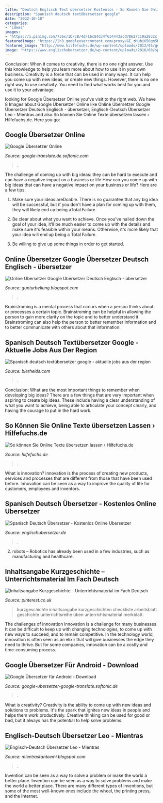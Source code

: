 ```yaml
---
title: "Deutsch Englisch Text übersetzer Kostenlos - So Können Sie Online Texte übersetzen Lassen › Hilfefuchs.de"
description: "Spanisch deutsch textübersetzer google"
date: "2022-10-18"
categories:
- "ideas"
images:
- "https://i.pinimg.com/736x/1b/c8/4d/1bc84d34f634443acd78627c19a2832c.jpg"
featuredImage: "https://lh3.googleusercontent.com/proxy/GE_zMuhj650gm5NQ2AjeLr0JJGqgYYXK73tDtm1_eutVscifS2wS5HI2A2KNd1MToLg6OWJAVOlZflogD-Z7_aWTz0EskCMhuL5LM10M3DWfEh9lacKc3Qoz8YIaRSz9Kh30bPsQe-MeOFILIextCMSN=w1200-h630-p-k-no-nu"
featured_image: "http://www.hilfefuchs.de/wp-content/uploads/2012/05/google-uebersetzer2.jpg"
image: "https://www.englischubersetzer.de/wp-content/uploads/2016/08/spain-flag15-1024x682.png"
---
```



Conclusion: When it comes to creativity, there is no one right answer. Use this knowledge to help you learn more about how to use it in your own business.
Creativity is a force that can be used in many ways. It can help you come up with new ideas, or create new things. However, there is no one right way to use creativity. You need to find what works best for you and use it to your advantage.

	

		
looking for Google Übersetzer Online you've visit to the right web. We have 8 Images about Google Übersetzer Online like Online Übersetzer Google Übersetzer Deutsch Englisch - übersetzer, Englisch-Deutsch Übersetzer Leo - Mientras and also So können Sie Online Texte übersetzen lassen › Hilfefuchs.de. Here you go:
		
    
## Google Übersetzer Online

<img loading=lazy src="https://images.sftcdn.net/images/t_optimized,f_auto/p/733b5d40-9b30-11e6-b146-00163ec9f5fa/450677088/google-ubersetzer-screenshot.jpg" onerror="this.onerror=null;this.src='https://tse4.mm.bing.net/th?id=OIP.yIVZT49sWyvGzzOYIsHwuwHaEf&amp;pid=15.1';" alt="Google Übersetzer Online">

_Source: google-translate.de.softonic.com_

>. 

	

The challenge of coming up with big ideas: they can be hard to execute and can have a negative impact on a business or life
How can you come up with big ideas that can have a negative impact on your business or life? Here are a few tips: 
1. Make sure your ideas areDoable. There is no guarantee that any big idea will be successful, but if you don't have a plan for coming up with them, they will likely end up being aTotal Failure. 

2. Be clear about what you want to achieve. Once you've nailed down the goal of your idea, it'll be much easier to come up with the details and make sure it's feasible within your means. Otherwise, it's more likely that your idea will end up being a Total Failure. 

3. Be willing to give up some things in order to get started.

    
## Online Übersetzer Google Übersetzer Deutsch Englisch - übersetzer

<img loading=lazy src="https://lh3.googleusercontent.com/proxy/GE_zMuhj650gm5NQ2AjeLr0JJGqgYYXK73tDtm1_eutVscifS2wS5HI2A2KNd1MToLg6OWJAVOlZflogD-Z7_aWTz0EskCMhuL5LM10M3DWfEh9lacKc3Qoz8YIaRSz9Kh30bPsQe-MeOFILIextCMSN=w1200-h630-p-k-no-nu" onerror="this.onerror=null;this.src='https://tse3.mm.bing.net/th?id=OIP.-NPchnLjVLCFj2KO5yE3kQHaDv&amp;pid=15.1';" alt="Online Übersetzer Google Übersetzer Deutsch Englisch - übersetzer">

_Source: gunturbeliung.blogspot.com_

>. 

	

Brainstroming is a mental process that occurs when a person thinks about or processes a certain topic. Brainstroming can be helpful in allowing the person to gain more clarity on the topic and to better understand it. Brainstroming can also help the person to better remember information and to better communicate with others about that information.

    
## Spanisch Deutsch Textübersetzer Google - Aktuelle Jobs Aus Der Region

<img loading=lazy src="https://bierhelds.com/dawykp/NvdwVbBwJpw.jpeg" onerror="this.onerror=null;this.src='https://tse4.mm.bing.net/th?id=OIP.3VRjDY4pGJr6rV4ivVlYqAHaFj&amp;pid=15.1';" alt="Spanisch deutsch textübersetzer google - aktuelle jobs aus der region">

_Source: bierhelds.com_

>. 

	

Conclusion: What are the most important things to remember when developing big ideas?
There are a few things that are very important when aspiring to create big ideas. These include having a clear understanding of what you want to achieve, being able to articulate your concept clearly, and having the courage to put in the hard work.

    
## So Können Sie Online Texte übersetzen Lassen › Hilfefuchs.de

<img loading=lazy src="http://www.hilfefuchs.de/wp-content/uploads/2012/05/google-uebersetzer2.jpg" onerror="this.onerror=null;this.src='https://tse2.mm.bing.net/th?id=OIP.l9juTD_BniDQqLyh7hHzhQHaB_&amp;pid=15.1';" alt="So können Sie Online Texte übersetzen lassen › Hilfefuchs.de">

_Source: hilfefuchs.de_

>. 

	

What is innovation?
Innovation is the process of creating new products, services and processes that are different from those that have been used before. Innovation can be seen as a way to improve the quality of life for customers, employees and inventors.

    
## Spanisch Deutsch Übersetzer - Kostenlos Online Ubersetzer

<img loading=lazy src="https://www.englischubersetzer.de/wp-content/uploads/2016/08/spain-flag15-1024x682.png" onerror="this.onerror=null;this.src='https://tse3.mm.bing.net/th?id=OIP.YnAue420cq4ploxqAaqa0QHaE7&amp;pid=15.1';" alt="Spanisch Deutsch Übersetzer - Kostenlos Online Ubersetzer">

_Source: englischubersetzer.de_

>. 

	

2. robots – Robotics has already been used in a few industries, such as manufacturing and healthcare.

    
## Inhaltsangabe Kurzgeschichte – Unterrichtsmaterial Im Fach Deutsch

<img loading=lazy src="https://i.pinimg.com/736x/1b/c8/4d/1bc84d34f634443acd78627c19a2832c.jpg" onerror="this.onerror=null;this.src='https://tse2.mm.bing.net/th?id=OIP.wZSlw9TNJYVGUSJ7YZy8owHaKd&amp;pid=15.1';" alt="Inhaltsangabe Kurzgeschichte – Unterrichtsmaterial im Fach Deutsch">

_Source: pinterest.co.uk_

>kurzgeschichte inhaltsangabe kurzgeschichten checkliste arbeitsblatt geschichte unterrichtsreihe üben unterrichtsmaterial merkblatt. 

	

The challenges of innovation
Innovation is a challenge for many businesses. It can be difficult to keep up with changing technologies, to come up with new ways to succeed, and to remain competitive. In the technology world, innovation is often seen as an elixir that will give businesses the edge they need to thrive. But for some companies, innovation can be a costly and time-consuming process.

    
## Google Übersetzer Für Android - Download

<img loading=lazy src="https://images.sftcdn.net/images/t_app-cover-l,f_auto/p/4ac880d4-96d2-11e6-8690-00163ec9f5fa/2069603420/google-ubersetzer-google-translate-screenshot.png" onerror="this.onerror=null;this.src='https://tse4.mm.bing.net/th?id=OIP.BB5GCu28EHinZSfbmZbX8wHaL2&amp;pid=15.1';" alt="Google Übersetzer für Android - Download">

_Source: google-ubersetzer-google-translate.softonic.de_

>. 

	

What is creativity?
Creativity is the ability to come up with new ideas and solutions to problems. It's the spark that ignites new ideas in people and helps them work productively. Creative thinking can be used for good or bad, but it always has the potential to help solve problems.

    
## Englisch-Deutsch Übersetzer Leo - Mientras

<img loading=lazy src="http://praxistipps.s3.amazonaws.com/englisch-woerterbuch-leo-org_5332abb2.png" onerror="this.onerror=null;this.src='https://tse4.mm.bing.net/th?id=OIP.-1_QBKnKxGor3M2jNAhvzgHaD6&amp;pid=15.1';" alt="Englisch-Deutsch Übersetzer Leo - Mientras">

_Source: mientrastantoemi.blogspot.com_

>. 

	

Invention can be seen as a way to solve a problem or make the world a better place.
Invention can be seen as a way to solve problems and make the world a better place. There are many different types of inventions, but some of the most well-known ones include the wheel, the printing press, and the Internet.

